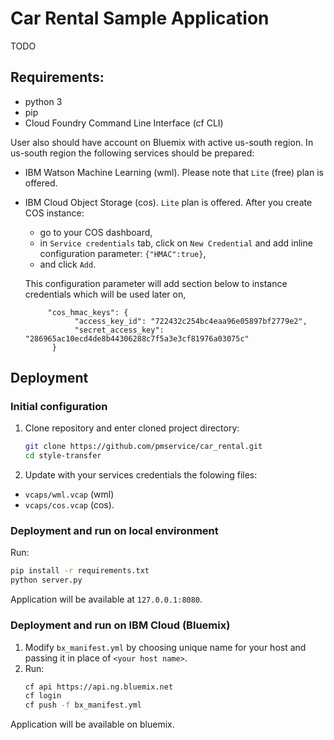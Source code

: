 # Car Rental Sample Application

TODO

## Requirements:
- python 3
- pip
- Cloud Foundry Command Line Interface (cf CLI)

User also should have account on Bluemix with active us-south region. In us-south region the following services should be prepared:
- IBM Watson Machine Learning (wml). Please note that `Lite` (free) plan is offered.
- IBM Cloud Object Storage (cos). `Lite` plan is offered. After you create COS instance:
   - go to your COS dashboard,
   - in `Service credentials` tab, click on `New Credential` and add inline configuration parameter: `{"HMAC":true}`,
   - and click `Add`.

   This configuration parameter will add section below to instance credentials which will be used later on,
   ```
        "cos_hmac_keys": {
              "access_key_id": "722432c254bc4eaa96e05897bf2779e2",
              "secret_access_key": "286965ac10ecd4de8b44306288c7f5a3e3cf81976a03075c"
         }
   ```

## Deployment

### Initial configuration

1. Clone repository and enter cloned project directory:
   ```bash
   git clone https://github.com/pmservice/car_rental.git
   cd style-transfer
   ```
2. Update with your services credentials the folowing files:
 - `vcaps/wml.vcap` (wml)
 - `vcaps/cos.vcap` (cos).

### Deployment and run on local environment

Run:
```bash
pip install -r requirements.txt
python server.py
```

Application will be available at `127.0.0.1:8080`.


### Deployment and run on IBM Cloud (Bluemix)

1. Modify `bx_manifest.yml` by choosing unique name for your host and passing it in place of `<your host name>`.
2. Run:
   ```bash
   cf api https://api.ng.bluemix.net
   cf login
   cf push -f bx_manifest.yml
   ```

Application will be available on bluemix.
